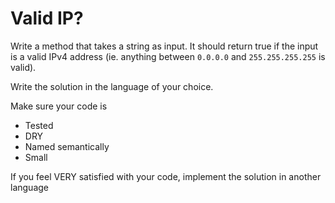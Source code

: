 # Valid IP?

Write a method that takes a string as input. It should return true if
the input is a valid IPv4 address (ie. anything between `0.0.0.0` and
`255.255.255.255` is valid).

Write the solution in the language of your choice. 

Make sure your code is
* Tested
* DRY
* Named semantically
* Small

If you feel VERY satisfied with your code, implement the solution in another language
